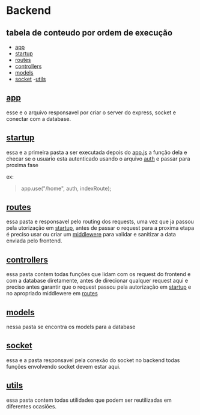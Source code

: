 # Backend

## tabela de conteudo por ordem de execução

- [app](#app)
- [startup](#startup)
- [routes](#routes)
- [controllers](#controllers)
- [models](#models)
- [socket](#socket) -[utils](#utils)

## [app](app.js)

esse e o arquivo responsavel por criar o server do express, socket e conectar com a database.

## [startup](startup)

essa e a primeira pasta a ser executada depois do [app.js](app.js) a função dela e checar se o usuario esta autenticado usando o arquivo [auth](startup/auth/auth.js) e passar para proxima fase

ex:

> app.use("/home", auth, indexRoute);

## [routes](routes)

essa pasta e responsavel pelo routing dos requests, uma vez que ja passou pela utorização em [startup](#startup),
antes de passar o request para a proxima etapa é preciso usar ou criar um [middlewere](routes/middlewares/) para validar e sanitizar a data enviada pelo frontend.

## [controllers](controllers)

essa pasta contem todas funções que lidam com os request do frontend e com a database diretamente, antes de direcionar qualquer request aqui e preciso antes garantir que o request passou pela autorização em [startup](#startup) e no apropriado middlewere em [routes](#routes)

## [models](models)

nessa pasta se encontra os models para a database

## [socket](socket.io)

essa e a pasta responsavel pela conexão do socket no backend todas funções envolvendo socket devem estar aqui.

## [utils](utils)

essa pasta contem todas utilidades que podem ser reutilizadas em diferentes ocasiões.

